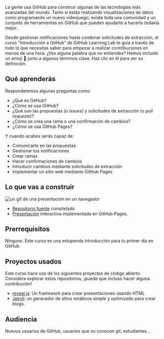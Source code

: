La gente usa GitHub para construir algunas de las tecnologías más avanzadas del mundo. Tanto si estás realizando visualizaciones de datos como programando un nuevo videojuego, existe toda una comunidad y un conjunto de herramientas en GitHub que pueden ayudarte a hacerlo todavía mejor.

Desde gestionar notificaciones hasta combinar solicitudes de extracción, el curso "Introducción a GitHub" de GitHub Learning Lab te guía a través de todo lo que necesitas saber para empezar a realizar contribuciones en menos de una hora. ¿Ves alguna palabra que no entiendes? Hemos incluido un emoji 📖 junto a algunos términos clave. Haz clic en él para ver su definición.

## Qué aprenderás 

Responderemos algunas preguntas como:

- ¿Qué es GitHub?
- ¿Cómo se usa GitHub?
- ¿Qué son las propuestas (o _issues_) y solicitudes de extracción (o _pull requests_)?
- ¿Cómo se crea una rama o una confirmación de cambios?
- ¿Cómo se usa GitHub Pages?

Y cuando acabes serás capaz de:

- Comunicarte en las propuestas
- Gestionar tus notificaciones
- Crear ramas
- Hacer confirmaciones de cambios
- Introducir cambios mediante solicitudes de extracción
- Implementar un sitio web mediante GitHub Pages


## Lo que vas a construir
![un gif de una presentación en un navegador](https://user-images.githubusercontent.com/16547949/69274863-44362880-0ba9-11ea-98f6-b58cfc9eab02.gif)

- [Repositorio fuente](https://github.com/DeustoPWEB/presentacion-github) completado
- [Presentación](https://DeustoPWEB.github.io/presentacion-github) interactiva implementada en GitHub Pages.

## Prerrequisitos
Ninguno. Este curso es una estupenda introducción para tu primer día en GitHub.

## Proyectos usados
Este curso hace uso de los siguientes proyectos de código abierto. Considera explorar estos repositorios, ¡puede que incluso hacer alguna contribución!
- [reveal.js](https://github.com/hakimel/reveal.js): Un framework para crear presentaciones usando HTML
- [Jekyll](https://github.com/jekyll/jekyll): un generador de sitios estáticos simple y optimizado para crear blogs.

## Audiencia
Nuevos usuarios de GitHub, usuarios que no conocen git, estudiantes...